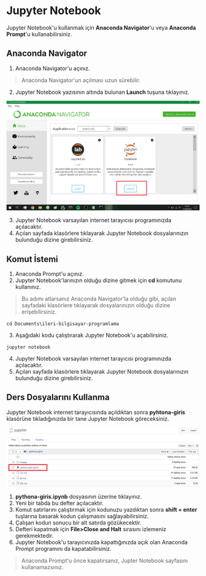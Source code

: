 # Jupyter Notebook

Jupyter Notebook'u kullanmak için **Anaconda Navigator**'u veya **Anaconda Prompt**'u kullanabilirsiniz.

## Anaconda Navigator

1. Anaconda Navigator'u açınız.

> Anaconda Navigator'un açılması uzun sürebilir.

2. Jupyter Notebook yazısının altında bulunan **Launch** tuşuna tıklayınız.

![Navigator](images/jupyter/navigator.png)

3. Jupyter Notebook varsayılan internet tarayıcısı programınızda açılacaktır.
4. Açılan sayfada klasörlere tıklayarak Jupyter Notebook dosyalarınızın bulunduğu dizine girebilirsiniz.

## Komut İstemi
1. Anaconda Prompt'u açınız.
2. Jupyter Notebook'larınızın olduğu dizine gitmek için **cd** komutunu kullanınız.

> Bu adımı atlarsanız Anaconda Navigator'la olduğu gibi, açılan sayfadaki klasörlere tıklayarak dosyalarınızın olduğu dizine erişebilirsiniz.

```
cd Documents\ileri-bilgisayar-programlama
```

3. Aşağıdaki kodu çalıştırarak Jupyter Notebook'u açabilirsiniz.
```
jupyter notebook
```

4. Jupyter Notebook varsayılan internet tarayıcısı programınızda açılacaktır.
5. Açılan sayfada klasörlere tıklayarak Jupyter Notebook dosyalarınızın bulunduğu dizine girebilirsiniz.

## Ders Dosyalarını Kullanma

Jupyter Notebook internet tarayıcısında açıldıktan sonra **pyhtona-giris** klasörüne tıkladığınızda bir tane Jupyter Notebook göreceksiniz.

![jupyter](images/jupyter/jupyter.png)

1. **pythona-giris.ipynb** dosyasının üzerine tıklayınız.
2. Yeni bir tabda bu defter açılacaktır.
3. Komut satırlarını çalıştırmak için kodunuzu yazdıktan sonra **shift + enter** tuşlarına basarak kodun çalışmasını sağlayabilirsiniz.
4. Çalışan kodun sonucu bir alt satırda gözükecektir.
5. Defteri kapatmak için **File>Close and Halt** sırasını izlemeniz gerekmektedir.
6. Jupyter Notebook'u tarayıcınızda kapattığınızda açık olan Anaconda Prompt programını da kapatabilirsiniz.

> Anaconda Prompt'u önce kapatırsanız, Jupter Notebook sayfasını kullanamazsınız.
